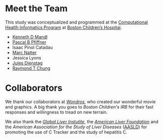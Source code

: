Meet the Team
=============

This study was conceptualized and programmed at the <a href="http://www.chip.org" target="_blank">Computational Health Informatics Program</a> at <a href="http://www.childrenshospital.org" target="_blank">Boston Children’s Hospital</a>.

- <a href="http://scholar.harvard.edu/mandl" target="_blank">Kenneth D Mandl</a>
- <a href="http://scholar.harvard.edu/pfiffner" target="_blank">Pascal B Pfiffner</a>
- Isaac Pinol Catadau
- <a href="http://scholar.harvard.edu/m_n" target="_blank">Marc Natter</a>
- Jessica Lyons
- <a href="http://www.dfhcc.harvard.edu/insider/member-detail/member/jules-l-dienstag/" target="_blank">Jules Dienstag</a>
- <a href="http://www.dfhcc.harvard.edu/insider/member-detail/member/raymond-t-chung-md/" target="_blank">Raymond T Chung</a>
</ul>

Collaborators
=============

We thank our collaborators at <a href="http://www.wondros.com" target="_blank">_Wondros_</a>, who created our wonderful movie and graphics.
A big thank you goes to _Boston Children's IRB_ for their fast responses and willingness to tread on new terrain.

We also thank the <a href="http://www.globalliver.org" _target="_blank">_Global Liver Instutite_</a>, the <a href="http://www.liverfoundation.org/" target="_blank">_American Liver Foundation_</a> and the _American Association for the Study of Liver Diseases_ (<a href="http://www.aasld.org" _target="blank">AASLD</a>) for promoting the use of C&nbsp;Tracker and the study of hepatitis&nbsp;C.
